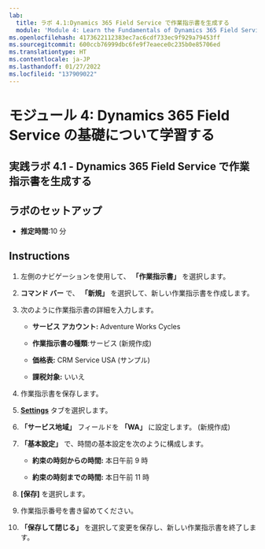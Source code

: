 ```yaml
---
lab:
  title: ラボ 4.1:Dynamics 365 Field Service で作業指示書を生成する
  module: 'Module 4: Learn the Fundamentals of Dynamics 365 Field Service'
ms.openlocfilehash: 4173622112383ec7ac6cdf733ec9f929a79453ff
ms.sourcegitcommit: 600ccb76999dbc6fe9f7eaece0c235b0e85706ed
ms.translationtype: HT
ms.contentlocale: ja-JP
ms.lasthandoff: 01/27/2022
ms.locfileid: "137909022"
---
```

<a name="module-4-learn-the-fundamentals-of-dynamics-365-field-service"></a>モジュール 4: Dynamics 365 Field Service の基礎について学習する
========================

## <a name="practice-lab-41---creating-work-orders-in-dynamics-365-field-service"></a>実践ラボ 4.1 - Dynamics 365 Field Service で作業指示書を生成する

## <a name="lab-setup"></a>ラボのセットアップ

  - **推定時間**:10 分

## <a name="instructions"></a>Instructions

1. 左側のナビゲーションを使用して、 **「作業指示書」** を選択します。

2. **コマンド バー** で、 **「新規」** を選択して、新しい作業指示書を作成します。

3. 次のように作業指示書の詳細を入力します。

    - **サービス アカウント:** Adventure Works Cycles

    - **作業指示書の種類**:サービス (新規作成)

    - **価格表:** CRM Service USA (サンプル)

    - **課税対象:** いいえ

4. 作業指示書を保存します。

4. **[Settings](設定)** タブを選択します。

5. **「サービス地域」** フィールドを **「WA」** に設定します。 (新規作成)

6. **「基本設定」** で、時間の基本設定を次のように構成します。

    - **約束の時刻からの時間:** 本日午前 9 時

    - **約束の時刻までの時間:** 本日午前 11 時

7. **[保存]** を選択します。

8. 作業指示番号を書き留めてください。 

9. **「保存して閉じる」** を選択して変更を保存し、新しい作業指示書を終了します。
